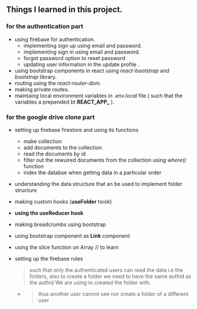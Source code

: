 ## Things I learned in this project.

### for the authentication part
- using firebase for authentication.
    - implementing sign up using email and password.
    - implementing sign in using email and password.
    - forgot password option to reset password
    - updating user information in the update profile .
- using bootstrap components in react using _react-bootstrap_ and _bootstrap_ library.
- routing using the _react-router-dom_.
- making private routes.
- maintaing local environment variables in _.env.local_ file.( such that the variables a prepended bt **REACT_APP_** ).


### for the google drive clone part

- setting up firebase firestore and using its functions
    - make collection 
    - add documents to the collection
    - read the documents by id
    - filter out the rewuired documents from the collection using _where()_ function
    - index the databse when getting data in a particular order
- understanding the data structure that an be used to implement folder structure
- making custom hooks (__useFolder__ hook)
- __using the useReducer hook__ 
- making breadcrumbs using bootstrap
- using bootstrap component as __Link__ component 
- using the slice function on Array    // to learn 


- setting up the firebase rules
    > such that only the authenticated users can read the data i.e the folders, also to create a folder we need to have the same authId as the authid We are using to created the folder with. 
    
    - >thus another user cannot see nor create a folder of a different user